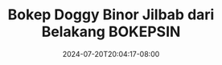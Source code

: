 --- 
title: "Bokep Doggy Binor Jilbab dari Belakang  BOKEPSIN"
description: "streaming   Bokep Doggy Binor Jilbab dari Belakang  BOKEPSIN terbaru    "
date: 2024-07-20T20:04:17-08:00
file_code: "rzumuy1fyass"
draft: false
cover: "3fk2gs6abird4v6r.jpg"
tags: ["Bokep", "Doggy", "Binor", "Jilbab", "dari", "Belakang", "BOKEPSIN", "bokep-indo", "bokep-viral", "bokep-ig"]
length: 693
fld_id: "1483139"
foldername: "Anal indo"
categories: ["Anal indo"]
views: 0
---